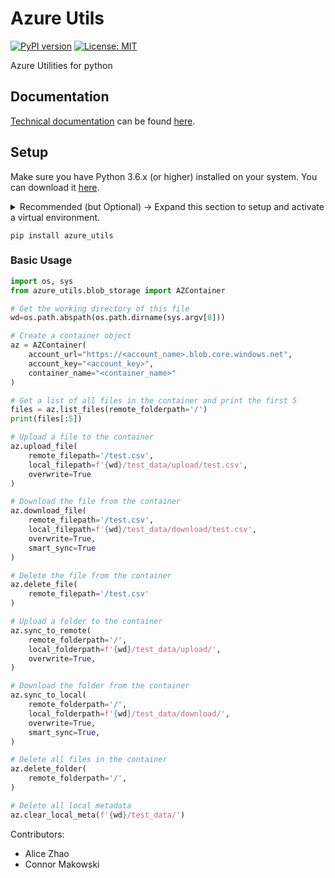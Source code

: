 # Azure Utils
[![PyPI version](https://badge.fury.io/py/azure_utils.svg)](https://badge.fury.io/py/azure_utils)
[![License: MIT](https://img.shields.io/badge/License-MIT-yellow.svg)](https://opensource.org/licenses/MIT)

Azure Utilities for python

## Documentation
[Technical documentation](https://connor-makowski.github.io/azure_utils/blob_storage.html) can be found [here](https://connor-makowski.github.io/azure_utils/blob_storage.html).

## Setup

Make sure you have Python 3.6.x (or higher) installed on your system. You can download it [here](https://www.python.org/downloads/).
<details>
<summary>
Recommended (but Optional) -> Expand this section to setup and activate a virtual environment.
</summary>

  - Install (or upgrade) virtualenv:
  ```
  python3 -m pip install --upgrade virtualenv
  ```
  - Create your virtualenv named `venv`:
  ```
  python3 -m virtualenv venv
  ```
  - Activate your virtual environment
    - On Unix (Mac or Linux):
    ```
    source venv/bin/activate
    ```
    - On Windows:
    ```
    venv\scripts\activate
    ```
</details>

```
pip install azure_utils
```

### Basic Usage
```py
import os, sys
from azure_utils.blob_storage import AZContainer

# Get the working directory of this file
wd=os.path.abspath(os.path.dirname(sys.argv[0]))

# Create a container object
az = AZContainer(
    account_url="https://<account_name>.blob.core.windows.net",
    account_key="<account_key>",
    container_name="<container_name>"
)

# Get a list of all files in the container and print the first 5
files = az.list_files(remote_folderpath='/')
print(files[:5])

# Upload a file to the container
az.upload_file(
    remote_filepath='/test.csv',
    local_filepath=f'{wd}/test_data/upload/test.csv',
    overwrite=True
)

# Download the file from the container
az.download_file(
    remote_filepath='/test.csv',
    local_filepath=f'{wd}/test_data/download/test.csv',
    overwrite=True,
    smart_sync=True
)

# Delete the file from the container
az.delete_file(
    remote_filepath='/test.csv'
)

# Upload a folder to the container
az.sync_to_remote(
    remote_folderpath='/',
    local_folderpath=f'{wd}/test_data/upload/',
    overwrite=True,
)

# Download the folder from the container
az.sync_to_local(
    remote_folderpath='/',
    local_folderpath=f'{wd}/test_data/download/',
    overwrite=True,
    smart_sync=True,
)

# Delete all files in the container
az.delete_folder(
    remote_folderpath='/',
)

# Delete all local metadata
az.clear_local_meta(f'{wd}/test_data/')
```

Contributors:

- Alice Zhao
- Connor Makowski
